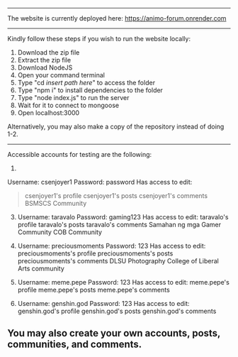 --------------------------------------------------------------------------------------

The website is currently deployed here:
https://animo-forum.onrender.com

--------------------------------------------------------------------------------------
Kindly follow these steps if you wish to run the website locally:

1. Download the zip file
2. Extract the zip file
3. Download NodeJS
4. Open your command terminal
5. Type "cd *insert path here*" to access the folder
6. Type "npm i" to install dependencies to the folder
7. Type "node index.js" to run the server
8. Wait for it to connect to mongoose
9. Open localhost:3000

Alternatively, you may also make a copy of the repository instead of doing 1-2.

--------------------------------------------------------------------------------------

Accessible accounts for testing are the following:

1.
Username: csenjoyer1
Password: password
Has access to edit:
> csenjoyer1's profile
> csenjoyer1's posts
> csenjoyer1's comments
> BSMSCS Community

3.  Username: taravalo
    Password: gaming123
        Has access to edit:
        taravalo's profile
        taravalo's posts
        taravalo's comments
        Samahan ng mga Gamer Community
        COB Community

4.  Username: preciousmoments
    Password: 123
        Has access to edit:
        preciousmoments's profile
        preciousmoments's posts
        preciousmoments's comments
        DLSU Photography
        College of Liberal Arts community

5.  Username: meme.pepe
    Password: 123
        Has access to edit:
        meme.pepe's profile
        meme.pepe's posts
        meme.pepe's comments

4.  Username: genshin.god
    Password: 123
        Has access to edit:
        genshin.god's profile
        genshin.god's posts
        genshin.god's comments

You may also create your own accounts, posts, communities, and comments.
--------------------------------------------------------------------------------------
